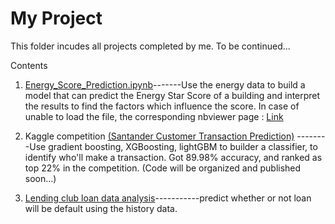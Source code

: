 # My Project

This folder incudes all projects completed by me. To be continued...

Contents

1. [Energy_Score_Prediction.ipynb](https://github.com/Xixiong-Guo/My-project/blob/master/Energy_Score_Prediction.ipynb)-------Use the energy data to build a model that can predict the Energy Star Score of a building and interpret the results to find the factors which influence the score.
In case of unable to load the file, the corresponding nbviewer page : [Link](https://nbviewer.jupyter.org/github/Xixiong-Guo/My-project/blob/master/Energy_Score_Prediction.ipynb)

2. Kaggle competition [(Santander Customer Transaction Prediction)](https://www.kaggle.com/c/santander-customer-transaction-prediction/overview) --------Use gradient boosting, XGBoosting, lightGBM to builder a classifier, to identify who'll make a transaction.  Got 89.98% accuracy, and ranked as top 22% in the competition.
(Code will be organized and published soon...)

3. [Lending club loan data analysis](https://github.com/Xixiong-Guo/My-project/tree/master/Lending%20club%20load%20data%20analysis)-----------predict whether or not loan will be default using the history data.

